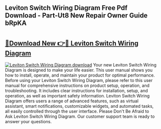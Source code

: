 ## Leviton Switch Wiring Diagram Free Pdf Download - Part-Ut8 New Repair Owner Guide bRpKA

# <h2><a href="http://dfhlnu.blite.top/?on=Leviton+Switch+Wiring+Diagram">🔗Download New 👉🔴 Leviton Switch Wiring Diagram</a></h2>

[![Leviton Switch Wiring Diagram download](https://i.imgur.com/lujVjoI.png)](http://dfhlnu.blite.top/?on=Leviton+Switch+Wiring+Diagram)
Your new Leviton Switch Wiring Diagram is designed to make your life easier. This user manual shows you how to install, operate, and maintain your product for optimal performance. Before using your Leviton Switch Wiring Diagram, please refer to this user manual for comprehensive instructions on product setup, operation, and troubleshooting. It includes clear instructions for installation, setup, and operation, as well as important safety information. Leviton Switch Wiring Diagram offers users a range of advanced features, such as virtual assistant, smart notifications, customizable widgets, and automated tasks, all easily controlled through the user interface. Please Don't Be Afraid to Ask Leviton Switch Wiring Diagram. Our customer support team is ready to answer your questions.

